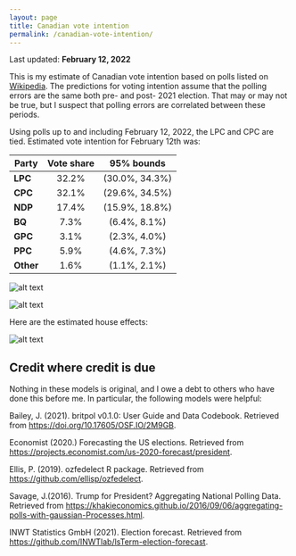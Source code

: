 ```yaml
---
layout: page
title: Canadian vote intention
permalink: /canadian-vote-intention/
---
```


Last updated: __February 12, 2022__

This is my estimate of Canadian vote intention based on polls listed on [Wikipedia](https://en.wikipedia.org/wiki/Opinion_polling_for_the_45th_Canadian_federal_election). The predictions for voting intention assume that the polling errors are the same both pre- and post- 2021 election. That may or may not be true, but I suspect that polling errors are correlated between these periods.

Using polls up to and including February 12, 2022, the LPC and CPC are tied. Estimated vote intention for February 12th was:

|**Party**    | **Vote share**  | **95% bounds**     |
|-------------|:---------------:|:------------------:|
|**LPC**      | 32.2%           | (30.0%, 34.3%)     |
|**CPC**      | 32.1%           | (29.6%, 34.5%)     |
|**NDP**      | 17.4%           | (15.9%, 18.8%)     |
|**BQ**       | 7.3%            | (6.4%, 8.1%)       |
|**GPC**      | 3.1%            | (2.3%, 4.0%)       |
|**PPC**      | 5.9%            | (4.6%, 7.3%)       |
|**Other**    | 1.6%            | (1.1%, 2.1%)       |


![alt text](https://github.com/sjwild/Canandian_Election_2021/raw/main/Images/can_vote_intention_post_2021.png "Density plot of estimated vote share per party.")


![alt text](https://github.com/sjwild/Canandian_Election_2021/raw/main/Images/can_vote_intention_2019_post_2021.png "Vote share of Canadian parties from 2019 to 2022.")

Here are the estimated house effects: 

![alt text](https://github.com/sjwild/Canandian_Election_2021/raw/main/Images/house_effects_pollsters_2019_2021.png "House effects of Canadian polling firms.")


## Credit where credit is due
Nothing in these models is original, and I owe a debt to others who have done this before me. In particular, the following models were helpful:

Bailey, J. (2021). britpol v0.1.0: User Guide and Data Codebook. Retrieved from https://doi.org/10.17605/OSF.IO/2M9GB.  

Economist (2020.) Forecasting the US elections. Retrieved from https://projects.economist.com/us-2020-forecast/president. 

Ellis, P. (2019). ozfedelect R package. Retrieved from https://github.com/ellisp/ozfedelect.   

Savage, J.(2016). Trump for President? Aggregating National Polling Data. Retrieved from https://khakieconomics.github.io/2016/09/06/aggregating-polls-with-gaussian-Processes.html.  

INWT Statistics GmbH (2021). Election forecast. Retrieved from https://github.com/INWTlab/lsTerm-election-forecast.  
